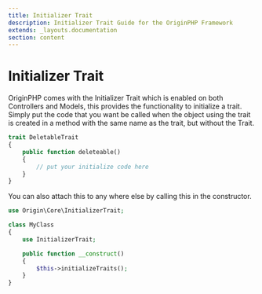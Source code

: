 ```yaml
---
title: Initializer Trait
description: Initializer Trait Guide for the OriginPHP Framework
extends: _layouts.documentation
section: content
---
```

# Initializer Trait

OriginPHP comes with the Initializer Trait which is enabled on both Controllers and Models, this provides the functionality to initialize a trait. Simply put the code that you want be called when the object using the trait is created in a method with the same name as the trait, but without the Trait.

```php
trait DeletableTrait
{
    public function deleteable()
    {
        // put your initialize code here
    }
}
```

You can also attach this to any where else by calling this in the constructor.

```php
use Origin\Core\InitializerTrait;

class MyClass
{
    use InitializerTrait;

    public function __construct()
    {
        $this->initializeTraits();
    }
}
```